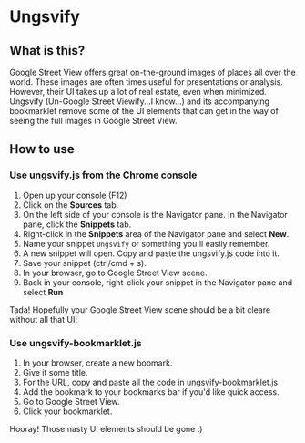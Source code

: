 # Ungsvify

## What is this?

Google Street View offers great on-the-ground images of places all over the world. These images are often times useful for presentations or analysis. However, their UI takes up a lot of real estate, even when minimized. Ungsvify (Un-Google Street Viewify...I know...) and its accompanying bookmarklet remove some of the UI elements that can get in the way of seeing the full images in Google Street View.

## How to use

### Use ungsvify.js from the Chrome console

1. Open up your console (F12)
2. Click on the **Sources** tab.
3. On the left side of your console is the Navigator pane. In the Navigator pane, click the **Snippets** tab.
4. Right-click in the **Snippets** area of the Navigator pane and select **New**.
5. Name your snippet `Ungsvify` or something you'll easily remember.
6. A new snippet will open. Copy and paste the ungsvify.js code into it.
7. Save your snippet (ctrl/cmd + s).
8. In your browser, go to Google Street View scene.
9. Back in your console, right-click your snippet in the Navigator pane and select **Run**

Tada! Hopefully your Google Street View scene should be a bit cleare without all that UI!

### Use ungsvify-bookmarklet.js

1. In your browser, create a new boomark.
2. Give it some title.
3. For the URL, copy and paste all the code in ungsvify-bookmarklet.js
4. Add the bookmark to your bookmarks bar if you'd like quick access.
5. Go to Google Street View.
6. Click your bookmarklet.

Hooray! Those nasty UI elements should be gone :)


